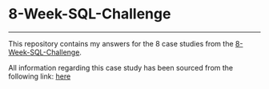 # 8-Week-SQL-Challenge
***
This repository contains my answers for the 8 case studies from the [8-Week-SQL-Challenge](https://8weeksqlchallenge.com).


All information regarding this case study has been sourced from the following link: [here](https://8weeksqlchallenge.com)
